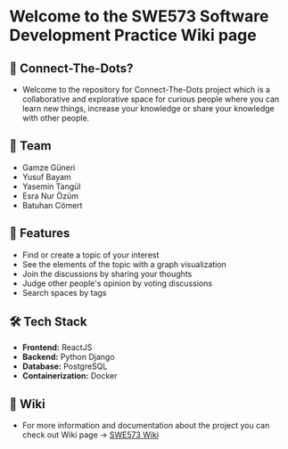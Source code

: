 # Welcome to the SWE573 Software Development Practice Wiki page

## 👾 Connect-The-Dots?
* Welcome to the repository for Connect-The-Dots project which is a collaborative and explorative space for curious people where you can learn new things, increase your knowledge or share your knowledge with other people.

## 🏀 Team
* Gamze Güneri
* Yusuf Bayam
* Yasemin Tangül
* Esra Nur Özüm
* Batuhan Cömert

## 🎯 Features
* Find or create a topic of your interest
* See the elements of the topic with a graph visualization
* Join the discussions by sharing your thoughts
* Judge other people's opinion by voting discussions
* Search spaces by tags

## 🛠 Tech Stack
* **Frontend:** ReactJS
* **Backend:** Python Django
* **Database:** PostgreSQL
* **Containerization:** Docker

## 📝 Wiki
* For more information and documentation about the project you can check out Wiki page -> [SWE573 Wiki](https://github.com/yusufbayam/SWE573/wiki)
